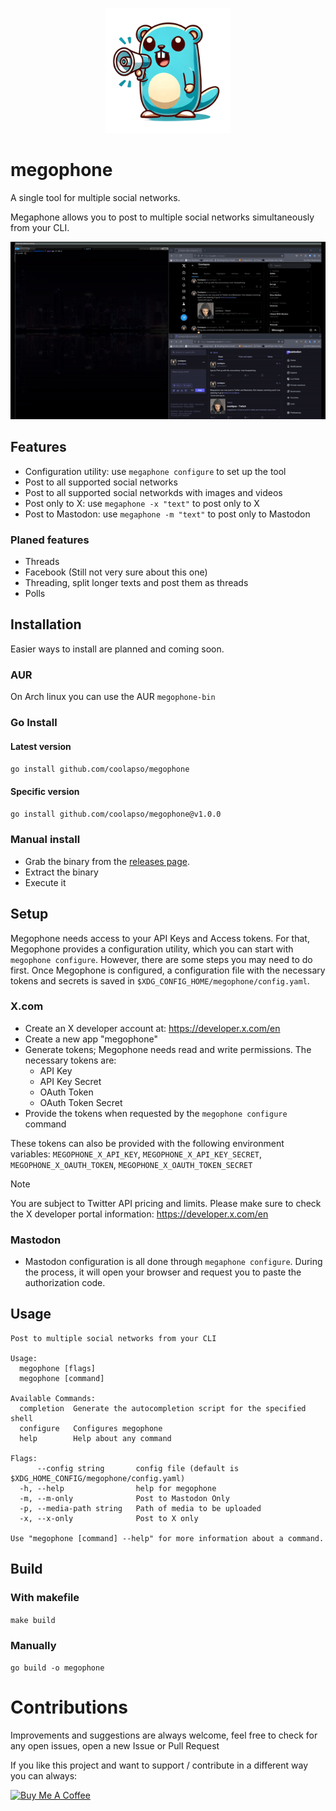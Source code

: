 <p align="center">
  <img src="https://raw.githubusercontent.com/coolapso/megophone/refs/heads/dev/media/megophone.png" width="200" >
</p>

# megophone

A single tool for multiple social networks.

Megaphone allows you to post to multiple social networks simultaneously from your CLI.
<p align="center">
  <img src="https://raw.githubusercontent.com/coolapso/megophone/refs/heads/main/media/usage.gif">
</p>


 

## Features

* Configuration utility: use `megaphone configure` to set up the tool
* Post to all supported social networks
* Post to all supported social networkds with images and videos
* Post only to X: use `megaphone -x "text"` to post only to X
* Post to Mastodon: use `megaphone -m "text"` to post only to Mastodon


### Planed features

* Threads
* Facebook (Still not very sure about this one)
* Threading, split longer texts and post them as threads
* Polls

## Installation 

Easier ways to install are planned and coming soon.

### AUR

On Arch linux you can use the AUR `megophone-bin`

### Go Install

#### Latest version 

`go install github.com/coolapso/megophone`

#### Specific version

`go install github.com/coolapso/megophone@v1.0.0`

### Manual install

* Grab the binary from the [releases page](https://github.com/coolapso/megophone/releases).
* Extract the binary
* Execute it

## Setup

Megophone needs access to your API Keys and Access tokens. For that, Megophone provides a configuration utility, which you can start with `megophone configure`. However, there are some steps you may need to do first. Once Megophone is configured, a configuration file with the necessary tokens and secrets is saved in `$XDG_CONFIG_HOME/megophone/config.yaml`.

### X.com

* Create an X developer account at: https://developer.x.com/en
* Create a new app "megophone"
* Generate tokens; Megophone needs read and write permissions. The necessary tokens are: 
    * API Key
    * API Key Secret
    * OAuth Token
    * OAuth Token Secret
* Provide the tokens when requested by the `megophone configure` command

These tokens can also be provided with the following environment variables:
`MEGOPHONE_X_API_KEY`, `MEGOPHONE_X_API_KEY_SECRET`, `MEGOPHONE_X_OAUTH_TOKEN`, `MEGOPHONE_X_OAUTH_TOKEN_SECRET`

> [!NOTE]  
> You are subject to Twitter API pricing and limits. Please make sure to check the X developer portal information: https://developer.x.com/en


### Mastodon 

* Mastodon configuration is all done through `megaphone configure`. During the process, it will open your browser and request you to paste the authorization code.

## Usage 

```
Post to multiple social networks from your CLI

Usage:
  megophone [flags]
  megophone [command]

Available Commands:
  completion  Generate the autocompletion script for the specified shell
  configure   Configures megophone
  help        Help about any command

Flags:
      --config string       config file (default is $XDG_HOME_CONFIG/megophone/config.yaml)
  -h, --help                help for megophone
  -m, --m-only              Post to Mastodon Only
  -p, --media-path string   Path of media to be uploaded
  -x, --x-only              Post to X only

Use "megophone [command] --help" for more information about a command.
```

## Build 

### With makefile

`make build`

### Manually

`go build -o megophone`

# Contributions

Improvements and suggestions are always welcome, feel free to check for any open issues, open a new Issue or Pull Request

If you like this project and want to support / contribute in a different way you can always: 

<a href="https://www.buymeacoffee.com/coolapso" target="_blank">
  <img src="https://cdn.buymeacoffee.com/buttons/default-yellow.png" alt="Buy Me A Coffee" style="height: 51px !important;width: 217px !important;" />
</a>
